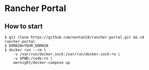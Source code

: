 # Rancher Portal

## How to start

```
$ git clone https://github.com/nontan18/rancher-portal.git && cd rancher-portal
$ DOMAIN=YOUR_DOMAIN 
$ docker run --rm \
    -v /var/run/docker.sock:/var/run/docker.sock:ro \
    -v $PWD:/code:ro \
    wernight/docker-compose up
```
